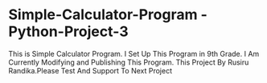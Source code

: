 # Simple-Calculator-Program - Python-Project-3
This is Simple Calculator Program.
I Set Up This Program in 9th Grade.
I Am Currently Modifying and Publishing This Program. 
This Project By Rusiru Randika.Please Test And Support To Next Project
